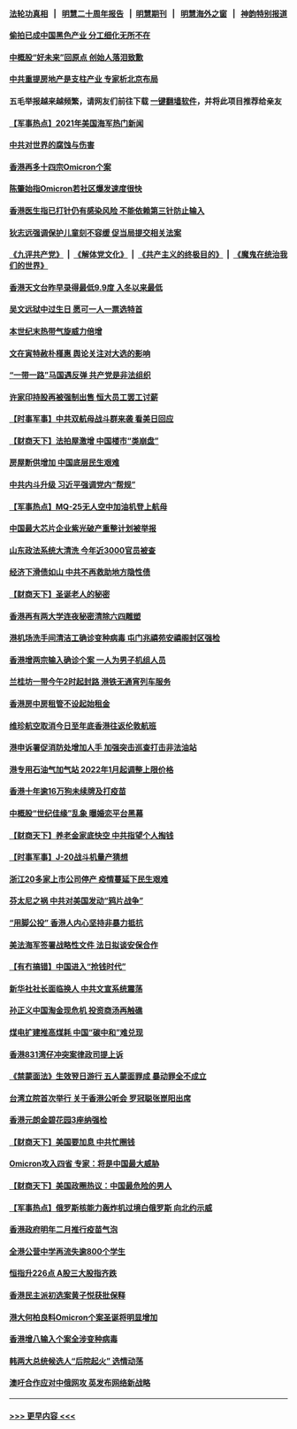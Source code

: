 #### [法轮功真相](https://github.com/gfw-breaker/truth/blob/master/README.md?t=0) &nbsp;&nbsp;|&nbsp;&nbsp; [明慧二十周年报告](https://github.com/gfw-breaker/mh-reports/blob/master/README.md?t=0) &nbsp;&nbsp;|&nbsp;&nbsp;[明慧期刊](https://github.com/gfw-breaker/mh-qikan) &nbsp;&nbsp;|&nbsp;&nbsp; [明慧海外之窗](https://github.com/gfw-breaker/mh-news/blob/master/README.md?t=0) &nbsp;&nbsp;|&nbsp;&nbsp; [神韵特别报道](https://github.com/gfw-breaker/mh-news/blob/master/shenyun.md?t=0)
#### [偷拍已成中国黑色产业 分工细化无所不在](../pages/nsc415/n13464903.md?t=12290401) 
#### [中概股“好未来”回原点 创始人落泪致歉](../pages/nsc415/n13464863.md?t=12290401) 
#### [中共重提房地产是支柱产业 专家析北京布局](../pages/nsc415/n13464812.md?t=12290401) 
#### 五毛举报越来越频繁，请网友们前往下载 [一键翻墙软件](https://github.com/gfw-breaker/ssr-accounts)，并将此项目推荐给亲友
#### [【军事热点】2021年美国海军热门新闻](../pages/nsc415/n13463108.md?t=12290401) 
#### [中共对世界的腐蚀与伤害](../pages/nsc415/n13463833.md?t=12290401) 
#### [香港再多十四宗Omicron个案](../pages/nsc415/n13463383.md?t=12290401) 
#### [陈肇始指Omicron若社区爆发速度很快](../pages/nsc415/n13463384.md?t=12290401) 
#### [香港医生指已打针仍有感染风险 不能依赖第三针防止输入](../pages/nsc415/n13463369.md?t=12290401) 
#### [狄志远强调保护儿童刻不容缓 促当局提交相关法案](../pages/nsc415/n13463363.md?t=12290401) 
#### [《九评共产党》](https://github.com/begood0513/9ping.md/blob/master/README.md) &nbsp;|&nbsp; [《解体党文化》](../../../../jtdwh.md/blob/master/README.md)  &nbsp;|&nbsp; [《共产主义的终极目的》](../../../../gczydzjmd.md/blob/master/README.md) &nbsp;|&nbsp; [《魔鬼在统治我们的世界》](../../../../mgztzwmdsj.md/blob/master/README.md) 
#### [香港天文台昨早录得最低9.9度 入冬以来最低](../pages/nsc415/n13463360.md?t=12290401) 
#### [吴文远狱中过生日 愿可一人一票选特首](../pages/nsc415/n13463355.md?t=12290401) 
#### [本世纪末热带气旋威力倍增](../pages/nsc415/n13463340.md?t=12290401) 
#### [文在寅特赦朴槿惠 舆论关注对大选的影响](../pages/nsc415/n13461595.md?t=12290401) 
#### [“一带一路”马国遇反弹 共产党是非法组织](../pages/nsc415/n13461514.md?t=12290401) 
#### [许家印持股再被强制出售 恒大员工罢工讨薪](../pages/nsc415/n13461373.md?t=12290401) 
#### [【时事军事】中共双航母战斗群来袭 看美日回应](../pages/nsc415/n13459510.md?t=12290401) 
#### [【财商天下】法拍屋激增 中国楼市“类崩盘”](../pages/nsc415/n13459502.md?t=12290401) 
#### [房屋断供增加 中国底层民生艰难](../pages/nsc415/n13459475.md?t=12290401) 
#### [中共内斗升级 习近平强调党内“帮规”](../pages/nsc415/n13459430.md?t=12290401) 
#### [【军事热点】MQ-25无人空中加油机登上航母](../pages/nsc415/n13458471.md?t=12290401) 
#### [中国最大芯片企业紫光破产重整计划被举报](../pages/nsc415/n13458835.md?t=12290401) 
#### [山东政法系统大清洗 今年近3000官员被查](../pages/nsc415/n13458775.md?t=12290401) 
#### [经济下滑债如山 中共不再救助地方隐性债](../pages/nsc415/n13458651.md?t=12290401) 
#### [【财商天下】圣诞老人的秘密](../pages/nsc415/n13458114.md?t=12290401) 
#### [香港再有两大学连夜秘密清除六四雕塑](../pages/nsc415/n13458060.md?t=12290401) 
#### [港机场洗手间清洁工确诊变种病毒 屯门兆禧苑安禧阁封区强检](../pages/nsc415/n13456546.md?t=12290401) 
#### [香港增两宗输入确诊个案 一人为男子机组人员](../pages/nsc415/n13456550.md?t=12290401) 
#### [兰桂坊一带今午2时起封路 港铁无通宵列车服务](../pages/nsc415/n13456533.md?t=12290401) 
#### [香港房中房租管不设起始租金](../pages/nsc415/n13456508.md?t=12290401) 
#### [维珍航空取消今日至年底香港往返伦敦航班](../pages/nsc415/n13456522.md?t=12290401) 
#### [港申诉署促消防处增加人手 加强突击巡查打击非法油站](../pages/nsc415/n13456485.md?t=12290401) 
#### [港专用石油气加气站 2022年1月起调整上限价格](../pages/nsc415/n13456451.md?t=12290401) 
#### [香港十年逾16万狗未续牌及打疫苗](../pages/nsc415/n13456419.md?t=12290401) 
#### [中概股“世纪佳缘”乱象 曝婚恋平台黑幕](../pages/nsc415/n13456073.md?t=12290401) 
#### [【财商天下】养老金家底快空 中共指望个人掏钱](../pages/nsc415/n13456194.md?t=12290401) 
#### [【时事军事】J-20战斗机量产猜想](../pages/nsc415/n13456212.md?t=12290401) 
#### [浙江20多家上市公司停产 疫情蔓延下民生艰难](../pages/nsc415/n13450992.md?t=12290401) 
#### [芬太尼之祸 中共对美国发动“鸦片战争”](../pages/nsc415/n13456009.md?t=12290401) 
#### [“用脚公投” 香港人内心坚持非暴力抵抗](../pages/nsc415/n13455915.md?t=12290401) 
#### [美法海军签署战略性文件 法日拟谈安保合作](../pages/nsc415/n13455808.md?t=12290401) 
#### [【有冇搞错】中国进入“抢钱时代”](../pages/nsc415/n13455628.md?t=12290401) 
#### [新华社社长面临换人 中共文宣系统震荡](../pages/nsc415/n13454445.md?t=12290401) 
#### [孙正义中国淘金现危机 投资商汤再触礁](../pages/nsc415/n13454363.md?t=12290401) 
#### [煤电扩建推高煤耗 中国“碳中和”难兑现](../pages/nsc415/n13454305.md?t=12290401) 
#### [香港831湾仔冲突案律政司提上诉](../pages/nsc415/n13454243.md?t=12290401) 
#### [《禁蒙面法》生效翌日游行 五人蒙面罪成 暴动罪全不成立](../pages/nsc415/n13454233.md?t=12290401) 
#### [台湾立院首次举行 关于香港公听会 罗冠聪张崑阳出席](../pages/nsc415/n13454213.md?t=12290401) 
#### [香港元朗金碧花园3座纳强检](../pages/nsc415/n13454202.md?t=12290401) 
#### [【财商天下】美国要加息 中共忙圈钱](../pages/nsc415/n13453767.md?t=12290401) 
#### [Omicron攻入四省 专家：将是中国最大威胁](../pages/nsc415/n13453532.md?t=12290401) 
#### [【财商天下】美国政圈热议：中国最危险的男人](../pages/nsc415/n13452497.md?t=12290401) 
#### [【军事热点】俄罗斯核能力轰炸机过境白俄罗斯 向北约示威](../pages/nsc415/n13452239.md?t=12290401) 
#### [香港政府明年二月推行疫苗气泡](../pages/nsc415/n13451933.md?t=12290401) 
#### [全港公营中学再流失逾800个学生](../pages/nsc415/n13451939.md?t=12290401) 
#### [恒指升226点 A股三大股指齐跌](../pages/nsc415/n13451928.md?t=12290401) 
#### [香港民主派初选案黄子悦获批保释](../pages/nsc415/n13451911.md?t=12290401) 
#### [港大何柏良料Omicron个案圣诞将明显增加](../pages/nsc415/n13451892.md?t=12290401) 
#### [香港增八输入个案全涉变种病毒](../pages/nsc415/n13451873.md?t=12290401) 
#### [韩两大总统候选人“后院起火” 选情动荡](../pages/nsc415/n13449654.md?t=12290401) 
#### [澳吁合作应对中俄网攻 英发布网络新战略](../pages/nsc415/n13449599.md?t=12290401) 

----
#### [ >>> 更早内容 <<< ](../indexes/nsc415-earlier.md)
